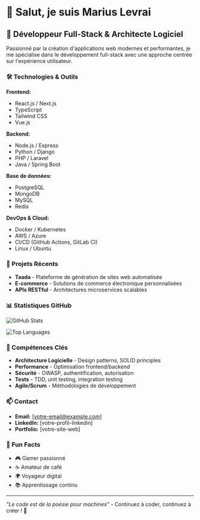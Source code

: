 # 👋 Salut, je suis Marius Levrai

## 🚀 Développeur Full-Stack & Architecte Logiciel

Passionné par la création d'applications web modernes et performantes, je me spécialise dans le développement full-stack avec une approche centrée sur l'expérience utilisateur.

### 🛠️ Technologies & Outils

**Frontend:**
- React.js / Next.js
- TypeScript
- Tailwind CSS
- Vue.js

**Backend:**
- Node.js / Express
- Python / Django
- PHP / Laravel
- Java / Spring Boot

**Base de données:**
- PostgreSQL
- MongoDB
- MySQL
- Redis

**DevOps & Cloud:**
- Docker / Kubernetes
- AWS / Azure
- CI/CD (GitHub Actions, GitLab CI)
- Linux / Ubuntu

### 🎯 Projets Récents

- **Taada** - Plateforme de génération de sites web automatisée
- **E-commerce** - Solutions de commerce électronique personnalisées
- **APIs RESTful** - Architectures microservices scalables

### 📊 Statistiques GitHub

![GitHub Stats](https://github-readme-stats.vercel.app/api?username=levraimarius&show_icons=true&theme=radical)

![Top Languages](https://github-readme-stats.vercel.app/api/top-langs/?username=levraimarius&layout=compact&theme=radical)

### 🌟 Compétences Clés

- **Architecture Logicielle** - Design patterns, SOLID principles
- **Performance** - Optimisation frontend/backend
- **Sécurité** - OWASP, authentification, autorisation
- **Tests** - TDD, unit testing, integration testing
- **Agile/Scrum** - Méthodologies de développement

### 📫 Contact

- **Email:** [votre-email@example.com]
- **LinkedIn:** [votre-profil-linkedin]
- **Portfolio:** [votre-site-web]

### 🎨 Fun Facts

- 🎮 Gamer passionné
- ☕ Amateur de café
- 🌍 Voyageur digital
- 📚 Apprentissage continu

---

*"Le code est de la poésie pour machines"* - Continuez à coder, continuez à créer ! 🚀

<!--
**levraimarius/levraimarius** is a ✨ _special_ ✨ repository because its `README.md` (this file) appears on your GitHub profile.

Here are some ideas to get you started:

- 🔭 I'm currently working on ...
- 🌱 I'm currently learning ...
- 👯 I'm looking to collaborate on ...
- 🤔 I'm looking for help with ...
- 💬 Ask me about ...
- 📫 How to reach me: ...
- 😄 Pronouns: ...
- ⚡ Fun fact: ...
-->
